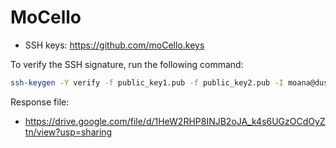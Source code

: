 # MoCello

* SSH keys: https://github.com/moCello.keys

To verify the SSH signature, run the following command:
```sh
ssh-keygen -Y verify -f public_key1.pub -f public_key2.pub -I moana@dusk.network -n file -s report.md.sig < report.md
```

Response file:

* https://drive.google.com/file/d/1HeW2RHP8INJB2oJA_k4s6UGzOCdOyZtn/view?usp=sharing
